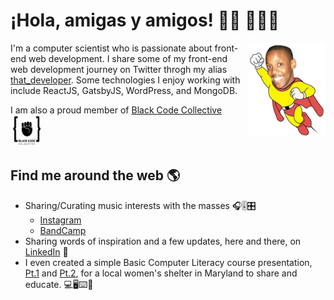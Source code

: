 #  ¡Hola, amigas y amigos! 👋🏾 👨🏾‍💻

<img align="right" src="https://raw.githubusercontent.com/kevindennyii/kevindennyii/master/Kevin_as_Mighty_Mouse.jpg" width="125" height="150" alt="banner a cartoon illustration of Kevin">

I'm a computer scientist who is passionate about front-end web development.  I share some of my front-end web development journey on Twitter throgh my alias <a href="https://www.twitter.com/thatdeveloper2">that_developer</a>.  Some technologies I enjoy working with include ReactJS, GatsbyJS, WordPress, and MongoDB.

I am also a proud member of <a href="https://blackcodecollective.com/">Black Code Collective</a><img src="https://raw.githubusercontent.com/kevindennyii/kevindennyii/master/bcclog.png" width="50" height="50" alt="Black Code Collective logo with black fist in between curly braces">  


## Find me around the web 🌎 </a>
- Sharing/Curating music interests with the masses 🎧🎚🎛
    - <a href="https://www.instagram.com/djlookup">Instagram</a> 
    - <a href="https://bandcamp.com/djlookup">BandCamp</a>
- Sharing words of inspiration and a few updates, here and there, on <a href="https://www.linkedin.com/in/kodii/">LinkedIn</a> 💼
- I even created a simple Basic Computer Literacy course presentation, <a href="https://docs.google.com/presentation/d/1VWBqOI74oHMQXat666iA42uvWDQNlid1ZeLXASG3unM/edit?usp=sharing">Pt.1</a> and <a href="https://docs.google.com/presentation/d/10NqzAc8uY8kGn7XPjJHBAOkZHz3qgDgfoK4wH6ZLf5g/edit?usp=sharing">Pt.2</a>, for a local women's shelter in Maryland to share and educate. 💻🖥⌨️📱
